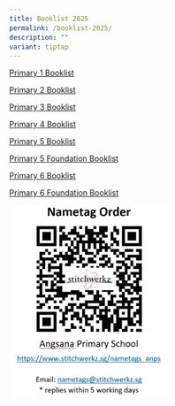 ```yaml
---
title: Booklist 2025
permalink: /booklist-2025/
description: ""
variant: tiptap
---
```

<p><a href="/files/Booklist_2025_Angsana_P1.pdf" rel="noopener noreferrer nofollow" target="_blank">Primary 1 Booklist</a>
</p>
<p><a href="/files/Booklist_2025_Angsana_P2.pdf" rel="noopener noreferrer nofollow" target="_blank">Primary 2 Booklist</a>
</p>
<p><a href="/files/Booklist_2025_Angsana_P3.pdf" rel="noopener noreferrer nofollow" target="_blank">Primary 3 Booklist</a>
</p>
<p><a href="/files/Booklist_2025_Angsana_P4.pdf" rel="noopener noreferrer nofollow" target="_blank">Primary 4 Booklist</a>
</p>
<p><a href="/files/Booklist_2025_Angsana_P5.pdf" rel="noopener noreferrer nofollow" target="_blank">Primary 5 Booklist</a>
</p>
<p><a href="/files/Booklist_2025_Angsana_P5_Foundation.pdf" rel="noopener noreferrer nofollow" target="_blank">Primary 5 Foundation Booklist</a>
</p>
<p><a href="/files/Booklist_2025_Angsana_P6.pdf" rel="noopener noreferrer nofollow" target="_blank">Primary 6 Booklist</a>
</p>
<p><a href="/files/Booklist_2025_Angsana_P6.pdf" rel="noopener noreferrer nofollow" target="_blank">Primary 6 Foundation Booklist</a>
</p>
<p></p>
<div class="isomer-image-wrapper">
<img style="width:57%" height="auto" width="100%" src="/images/Nametag.png">
</div>
<p></p>
